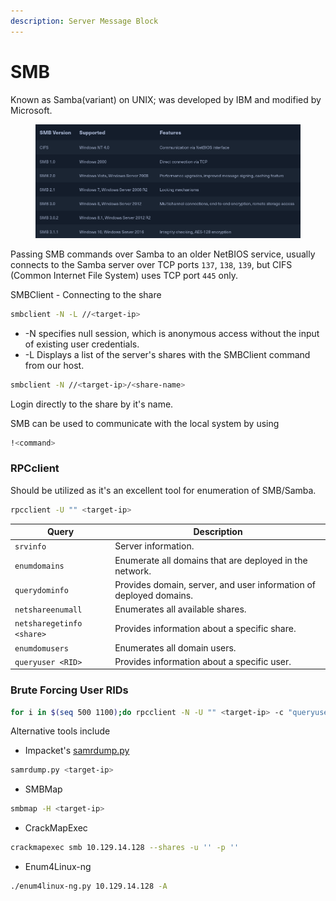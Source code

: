 ```yaml
---
description: Server Message Block
---
```


# SMB

Known as Samba(variant) on UNIX; was developed by IBM and modified by Microsoft.

<figure><img src="../../.gitbook/assets/image.png" alt=""><figcaption></figcaption></figure>

Passing SMB commands over Samba to an older NetBIOS service, usually connects to the Samba server over TCP ports `137`, `138`, `139`, but CIFS (Common Internet File System) uses TCP port `445` only.



SMBClient - Connecting to the share

```bash
smbclient -N -L //<target-ip>
```

* \-N specifies null session, which is anonymous access without the input of existing user credentials.
* \-L Displays a list of the server's shares with the SMBClient command from our host.

```bash
smbclient -N //<target-ip>/<share-name>
```

Login directly to the share by it's name.



SMB can be used to communicate with the local system by using

```bash
!<command>
```



### RPCclient

Should be utilized as it's an excellent tool for enumeration of SMB/Samba.

```bash
rpcclient -U "" <target-ip>
```

| **Query**                 | **Description**                                                    |
| ------------------------- | ------------------------------------------------------------------ |
| `srvinfo`                 | Server information.                                                |
| `enumdomains`             | Enumerate all domains that are deployed in the network.            |
| `querydominfo`            | Provides domain, server, and user information of deployed domains. |
| `netshareenumall`         | Enumerates all available shares.                                   |
| `netsharegetinfo <share>` | Provides information about a specific share.                       |
| `enumdomusers`            | Enumerates all domain users.                                       |
| `queryuser <RID>`         | Provides information about a specific user.                        |



### Brute Forcing User RIDs

```bash
for i in $(seq 500 1100);do rpcclient -N -U "" <target-ip> -c "queryuser 0x$(printf '%x\n' $i)" | grep "User Name\|user_rid\|group_rid" && echo "";done
```

Alternative tools include

* Impacket's [samrdump.py](https://github.com/fortra/impacket/blob/master/examples/samrdump.py)

```bash
samrdump.py <target-ip>
```

* SMBMap

```bash
smbmap -H <target-ip>
```

* CrackMapExec

```bash
crackmapexec smb 10.129.14.128 --shares -u '' -p ''
```

* Enum4Linux-ng

```bash
./enum4linux-ng.py 10.129.14.128 -A
```
